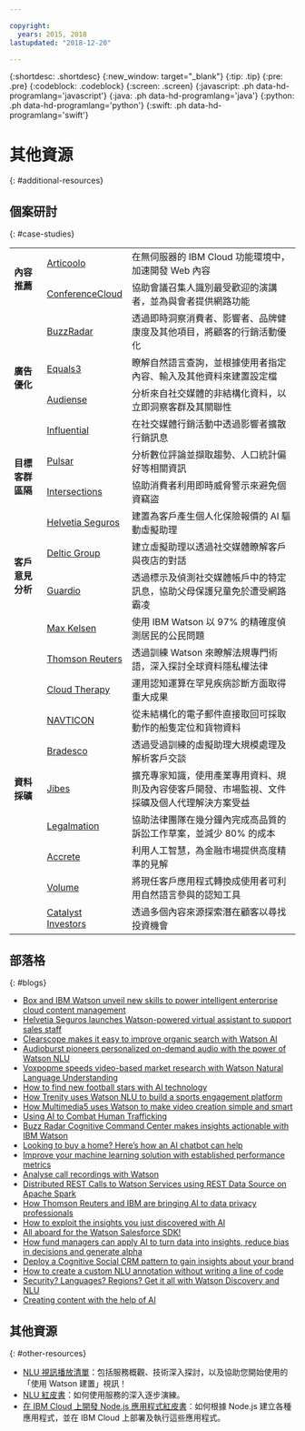 ```yaml
---

copyright:
  years: 2015, 2018
lastupdated: "2018-12-20"

---
```


{:shortdesc: .shortdesc}
{:new_window: target="_blank"}
{:tip: .tip}
{:pre: .pre}
{:codeblock: .codeblock}
{:screen: .screen}
{:javascript: .ph data-hd-programlang='javascript'}
{:java: .ph data-hd-programlang='java'}
{:python: .ph data-hd-programlang='python'}
{:swift: .ph data-hd-programlang='swift'}

# 其他資源
{: #additional-resources}

## 個案研討
{: #case-studies}


<table>
<tr>
<td rowspan="3"><b>內容推薦</b></td>
</tr>
<tr>
<td><a href="https://www.ibm.com/case-studies/articoolo" target="_blank">Articoolo</a></td>
<td>在無伺服器的 IBM Cloud 功能環境中，加速開發 Web 內容</td>
</tr>
<tr>
<td><a href="https://www.ibm.com/case-studies/s692794p18550w68" target="_blank">ConferenceCloud</a></td>
<td>協助會議召集人識別最受歡迎的演講者，並為與會者提供網路功能</td>
</tr>
<tr>
<td rowspan="5"><b>廣告優化</b></td>
</tr>
<tr>
<td><a href="https://www.ibm.com/case-studies/buzz-radar-cloud-marketing-performance-optimization" target="_blank">BuzzRadar</a></td>
<td>透過即時洞察消費者、影響者、品牌健康度及其他項目，將顧客的行銷活動優化</td>
</tr>
<tr>
<td><a href="https://www.ibm.com/watson/stories/equals-3/?cm_mmc=OSocial_Twitter-_-Watson+Core_Watson+Core+-+Platform-_-WW_WW-_-Watson+Equals+3+Twitter+May+2018&cm_mmca1=000000OF&cm_mmca2=10000408&" target="_blank">Equals3</a></td>
<td>瞭解自然語言查詢，並根據使用者指定內容、輸入及其他資料來建置設定檔</td>
</tr>
<tr>
<td><a href="https://www.ibm.com/case-studies/audiense" target="_blank">Audiense</a></td>
<td>分析來自社交媒體的非結構化資料，以立即洞察客群及其關聯性</td>
</tr>
<tr>
<td><a href="https://www.ibm.com/case-studies/influential" target="_blank">Influential</a></td>
<td>在社交媒體行銷活動中透過影響者擴散行銷訊息</td>
</tr>
<tr>
<td rowspan="3"><b>目標客群區隔</b></td>
</tr>
<tr>
<td><a href="https://www.ibm.com/case-studies/pulsar" target="_blank">Pulsar</a></td>
<td>分析數位評論並擷取趨勢、人口統計偏好等相關資訊</td>
</tr>
<tr>
<td><a href="https://www.ibm.com/case-studies/intersections-inc" target="_blank">Intersections</a></td>
<td>協助消費者利用即時威脅警示來避免個資竊盜</td>
</tr>
<tr>
<td rowspan="5"><b>客戶意見分析</b></td>
</tr>
<tr>
<td><a href="https://www.ibm.com/case-studies/helvetia-seguros-ibm-cloud-watson" target="_blank">Helvetia Seguros</a></td>
<td>建置為客戶產生個人化保險報價的 AI 驅動虛擬助理</td>
</tr>
<tr>
<td><a href="https://www.ibm.com/case-studies/deltic-group-watson-virtual-assistant-for-social-media" target="_blank">Deltic Group</a></td>
<td>建立虛擬助理以透過社交媒體瞭解客戶與夜店的對話</td>
</tr>
<tr>
<td><a href="https://www.ibm.com/case-studies/guardio-cloud-bullying-detection-application" target="_blank">Guardio</a></td>
<td>透過標示及偵測社交媒體帳戶中的特定訊息，協助父母保護兒童免於遭受網路霸凌</td>
</tr>
<tr>
<td><a href="https://www.ibm.com/case-studies/max-kelsen" target="_blank">Max Kelsen</a></td>
<td>使用 IBM Watson 以 97% 的精確度偵測居民的公民問題</td>
</tr>
<tr>
<td rowspan="10"><b>資料採礦</b></td>
</tr>
<tr>
<td><a href="https://www.ibm.com/watson/stories/thomson-reuters/" target="_blank">Thomson Reuters</a></td>
<td>透過訓練 Watson 來瞭解法規專門術語，深入探討全球資料隱私權法律</td>
</tr>
<tr>
<td><a href="https://www.ibm.com/case-studies/b255816w59748a12" target="_blank">Cloud Therapy</a></td>
<td>運用認知運算在罕見疾病診斷方面取得重大成果</td>
</tr>
<tr>
<td><a href="https://www.ibm.com/case-studies/navticon" target="_blank">NAVTICON</a></td>
<td>從未結構化的電子郵件直接取回可採取動作的船隻定位和貨物資料</td>
</tr>
<tr>
<td><a href="https://www.ibm.com/watson/stories/bradesco/" target="_blank">Bradesco</a></td>
<td>透過受過訓練的虛擬助理大規模處理及解析客戶交談</td>
</tr>
<tr>
<td><a href="https://www.ibm.com/case-studies/jibes-data-analytics" target="_blank">Jibes</a></td>
<td>擴充專家知識，使用產業專用資料、規則及內容使客戶開發、市場監視、文件採礦及個人代理解決方案受益</td>
</tr>
<tr>
<td><a href="https://www.ibm.com/case-studies/legalmation" target="_blank">Legalmation</a></td>
<td>協助法律團隊在幾分鐘內完成高品質的訴訟工作草案，並減少 80% 的成本</td>
</tr>
<tr>
<td><a href="https://www.ibm.com/case-studies/accreteai" target="_blank">Accrete</a></td>
<td>利用人工智慧，為金融市場提供高度精準的見解</td>
</tr>
<tr>
<td><a href="https://www.ibm.com/case-studies/volume-ltd" target="_blank">Volume</a></td>
<td>將現任客戶應用程式轉換成使用者可利用自然語言參與的認知工具</td>
</tr>
<tr>
<td><a href="https://www.ibm.com/case-studies/catalyst-investors" target="_blank">Catalyst Investors</a></td>
<td>透過多個內容來源探索潛在顧客以尋找投資機會</td>
</tr>
</table>

## 部落格
{: #blogs}

- [Box and IBM Watson unveil new skills to power intelligent enterprise cloud content management](https://www.ibm.com/blogs/watson/2018/06/box-and-ibm-watson-unveil-new-skills-to-power-intelligent-enterprise-cloud-content-management/)
- [Helvetia Seguros launches Watson-powered virtual assistant to support sales staff](https://www.ibm.com/blogs/cloud-computing/2018/12/04/helvetia-seguros-watson-virtual-assistant/)
- [Clearscope makes it easy to improve organic search with Watson AI](https://www.ibm.com/blogs/watson/2018/09/clearscope-makes-it-easy-to-improve-organic-search-with-watson-ai/)
- [Audioburst pioneers personalized on-demand audio with the power of Watson NLU](https://www.ibm.com/blogs/watson/2018/11/audioburst-pioneers-personalized-on-demand-audio-with-the-power-of-watson-nlu/)
- [Voxpopme speeds video-based market research with Watson Natural Language Understanding](https://www.ibm.com/blogs/watson/2018/09/voxpopme-speeds-video-based-market-research-with-watson-natural-language-understanding/)
- [How to find new football stars with AI technology](https://www.ibm.com/blogs/client-voices/how-find-new-football-stars-ai/)
- [How Trenity uses Watson NLU to build a sports engagement platform](https://developer.ibm.com/blogs/2018/10/24/multimedia5-uses-watson-to-make-video-creation-simple-smart/)
- [How Multimedia5 uses Watson to make video creation simple and smart](https://developer.ibm.com/blogs/2018/11/06/trenity-uses-watson-nlu-to-build-a-sports-engagement-platform/)
- [Using AI to Combat Human Trafficking](https://www.ibm.com/blogs/citizen-ibm/2018/10/bill-peace-stop-the-traffik/)
- [Buzz Radar Cognitive Command Center makes insights actionable with IBM Watson](https://www.ibm.com/blogs/cloud-computing/2018/05/31/cognitive-command-center-buzz-radar-ibm-watson/)
- [Looking to buy a home? Here’s how an AI chatbot can help](https://www.ibm.com/blogs/bluemix/2018/04/australias-first-home-loan-chatbot/)
- [Improve your machine learning solution with established performance metrics](https://developer.ibm.com/code/2018/04/10/ai-machine-learning-solution-performance-accuracy-precision-recall/)
- [Analyse call recordings with Watson](https://www.ibm.com/blogs/bluemix/2018/04/analyse-call-recordings-watson/)
- [Distributed REST Calls to Watson Services using REST Data Source on Apache Spark](https://developer.ibm.com/dwblog/2018/distributed-rest-calls-to-watson-services-using-rest-data-source-on-apache-spark/)
- [How Thomson Reuters and IBM are bringing AI to data privacy professionals](https://www.ibm.com/blogs/watson/2018/01/thomson-reuters-ibm-bringing-ai-legal-professionals/)
- [How to exploit the insights you just discovered with AI](https://www.ibm.com/blogs/watson/2018/01/how-to-exploiting-the-insights-you-just-discovered-with-ai/)
- [All aboard for the Watson Salesforce SDK!](https://developer.ibm.com/dwblog/2018/watson-salesforce-sdk-apis-apex-applications/)
- [How fund managers can apply AI to turn data into insights, reduce bias in decisions and generate alpha](https://www.ibm.com/blogs/watson/2017/11/how-fund-managers-can-apply-ai-to-turn-data-into-insights/)
- [Deploy a Cognitive Social CRM pattern to gain insights about your brand](https://developer.ibm.com/code/2017/11/16/deploy-cognitive-social-crm-pattern-gain-insights-brand/)
- [How to create a custom NLU annotation without writing a line of code](https://developer.ibm.com/dwblog/2017/create-custom-nlu-annotation-without-writing-line-code/)
- [Security? Languages? Regions? Get it all with Watson Discovery and NLU](https://www.ibm.com/blogs/bluemix/2017/10/security-languages-regions-get-watson-discovery-nlu/)
- [Creating content with the help of AI](https://www.ibm.com/blogs/cloud-computing/2017/08/03/creating-content-help-ai/)


## 其他資源
{: #other-resources}

- [NLU 視訊播放清單](https://www.ibm.biz/nlu_videos)：包括服務概觀、技術深入探討，以及協助您開始使用的「使用 Watson 建置」視訊！
- [NLU 紅皮書](http://www.redbooks.ibm.com/redbooks/pdfs/sg248398.pdf)：如何使用服務的深入逐步演練。
- [在 IBM Cloud 上開發 Node.js 應用程式紅皮書](http://www.redbooks.ibm.com/redbooks/pdfs/sg248406.pdf)：如何根據 Node.js 建立各種應用程式，並在 IBM Cloud 上部署及執行這些應用程式。
